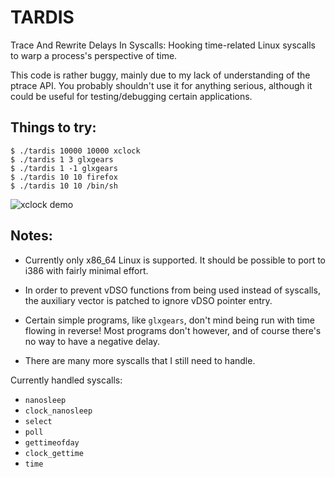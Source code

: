 # TARDIS

Trace And Rewrite Delays In Syscalls: Hooking time-related Linux syscalls to warp a process's perspective of time.

This code is rather buggy, mainly due to my lack of understanding of the ptrace API.
You probably shouldn't use it for anything serious, although it could be useful for
testing/debugging certain applications.

## Things to try:

```
$ ./tardis 10000 10000 xclock
$ ./tardis 1 3 glxgears
$ ./tardis 1 -1 glxgears
$ ./tardis 10 10 firefox
$ ./tardis 10 10 /bin/sh
```

![xclock demo](https://i.imgur.com/UnFYuLs.gif)

## Notes:

- Currently only x86_64 Linux is supported. It should be possible to port to i386 with fairly minimal effort.

- In order to prevent vDSO functions from being used instead of syscalls, the auxiliary vector is patched to ignore vDSO pointer entry.

- Certain simple programs, like `glxgears`, don't mind being run with time flowing in reverse! Most programs don't however, and of course there's no way to have a negative delay.

- There are many more syscalls that I still need to handle.

Currently handled syscalls:

- `nanosleep`
- `clock_nanosleep`
- `select`
- `poll`
- `gettimeofday`
- `clock_gettime`
- `time`

